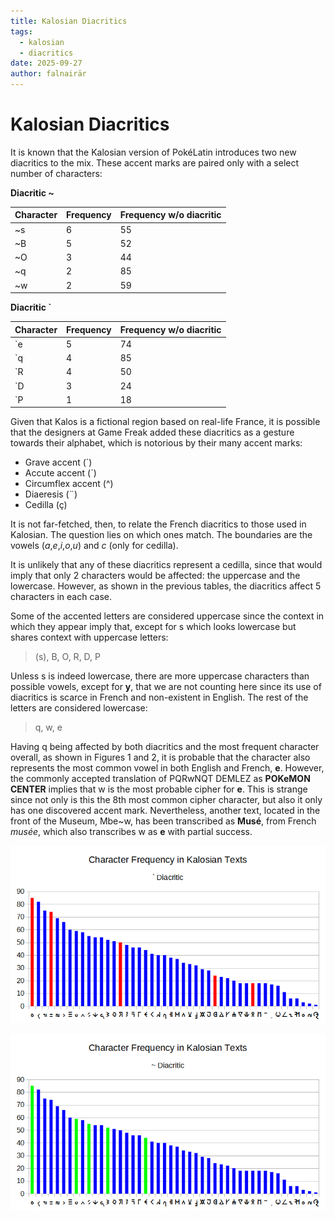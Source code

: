 ```yaml
---
title: Kalosian Diacritics
tags:
  - kalosian
  - diacritics
date: 2025-09-27
author: falnairär
---
```

<link rel="stylesheet" type="text/css" media="all" href="./style/style.css">

# Kalosian Diacritics

It is known that the Kalosian version of PokéLatin introduces two new diacritics to the mix. These accent marks are paired only with a select number of characters:

**Diacritic <thraex>~</thraex>**

|Character|Frequency|Frequency w/o diacritic|
|---|---|---|
|<thraex>~s</thraex>|6|55|
|<thraex>~B</thraex>|5|52|
|<thraex>~O</thraex>|3|44|
|<thraex>~q</thraex>|2|85|
|<thraex>~w</thraex>|2|59|

**Diacritic <thraex>`</thraex>**

|Character|Frequency|Frequency w/o diacritic|
|---|---|---|
|<thraex>\`e</thraex>|5|74|
|<thraex>\`q</thraex>|4|85|
|<thraex>\`R</thraex>|4|50|
|<thraex>\`D</thraex>|3|24|
|<thraex>\`P</thraex>|1|18|

Given that Kalos is a fictional region based on real-life France, it is possible that the designers at Game Freak added these diacritics as a gesture towards their alphabet, which is notorious by their many accent marks:

- Grave accent (`)
- Accute accent (´)
- Circumflex accent (^)
- Diaeresis (¨)
- Cedilla (ç)

It is not far-fetched, then, to relate the French diacritics to those used in Kalosian. The question lies on which ones match. The boundaries are the vowels (*a*,*e*,*i*,*o*,*u*) and *c* (only for cedilla).

It is unlikely that any of these diacritics represent a cedilla, since that would imply that only 2 characters would be affected: the uppercase and the lowercase. However, as shown in the previous tables, the diacritics affect 5 characters in each case.

Some of the accented letters are considered uppercase since the context in which they appear imply that, except for <thraex>s</thraex> which looks lowercase but shares context with uppercase letters:

> (<thraex>s</thraex>), <thraex>B</thraex>, <thraex>O</thraex>, <thraex>R</thraex>, <thraex>D</thraex>, <thraex>P</thraex>

Unless <thraex>s</thraex> is indeed lowercase, there are more uppercase characters than possible vowels, except for **y**, that we are not counting here since its use of diacritics is scarce in French and non-existent in English. The rest of the letters are considered lowercase:

> <thraex>q</thraex>, <thraex>w</thraex>, <thraex>e</thraex>

Having <thraex>q</thraex> being affected by both diacritics and the most frequent character overall, as shown in Figures 1 and 2, it is probable that the character also represents the most common vowel in both English and French, **e**. However, the commonly accepted translation of <thraex>PQRwNQT DEMLEZ</thraex> as **POKeMON CENTER** implies that <thraex>w</thraex> is the most probable cipher for **e**. This is strange since not only is this the 8th most common cipher character, but also it only has one discovered accent mark. Nevertheless, another text, located in the front of the Museum, <thraex>Mbe~w</thraex>, has been transcribed as **Musé**, from French *musée*, which also transcribes <thraex>w</thraex> as **e** with partial success.

![Figure 1. Frequency of characters in Kalosian texts highlighting those who can have the diacritic <thraex>`</thraex>](img/kalosian-1-gram-frequency-diacritic1-2025-10-17.png)

![Figure 2. Frequency of characters in Kalosian texts highlighting those who can have the diacritic <thraex>~</thraex>](./img/kalosian-1-gram-frequency-diacritic2-2025-10-17.png)

